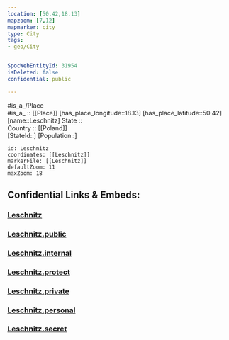 ```yaml
---
location: [50.42,18.13] 
mapzoom: [7,12] 
mapmarker: city 
type: City
tags:
- geo/City


SpocWebEntityId: 31954
isDeleted: false
confidential: public

---
```

#is_a_/Place  
#is_a_ :: [[Place]] 
[has_place_longitude::18.13] 
[has_place_latitude::50.42] 
[name::Leschnitz] 
State ::  
Country :: [[Poland]]  
[StateId::] 
[Population::] 



```leaflet
id: Leschnitz
coordinates: [[Leschnitz]] 
markerFile: [[Leschnitz]] 
defaultZoom: 11 
maxZoom: 18
```


## Confidential Links & Embeds: 

### [Leschnitz](/_Standards/Earth/Continent/Europe/Europe~East/Poland/Provinces~Poland/Opole/City/Leschnitz.md) 

### [Leschnitz.public](/_public/Earth/Continent/Europe/Europe~East/Poland/Provinces~Poland/Opole/City/Leschnitz.public.md) 

### [Leschnitz.internal](/_internal/Earth/Continent/Europe/Europe~East/Poland/Provinces~Poland/Opole/City/Leschnitz.internal.md) 

### [Leschnitz.protect](/_protect/Earth/Continent/Europe/Europe~East/Poland/Provinces~Poland/Opole/City/Leschnitz.protect.md) 

### [Leschnitz.private](/_private/Earth/Continent/Europe/Europe~East/Poland/Provinces~Poland/Opole/City/Leschnitz.private.md) 

### [Leschnitz.personal](/_personal/Earth/Continent/Europe/Europe~East/Poland/Provinces~Poland/Opole/City/Leschnitz.personal.md) 

### [Leschnitz.secret](/_secret/Earth/Continent/Europe/Europe~East/Poland/Provinces~Poland/Opole/City/Leschnitz.secret.md)

